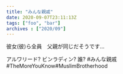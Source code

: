 ```yaml
---
title: "みんな親戚"
date: 2020-09-07T23:11:13Z
tags: ["foo", "bar"]
archives : ["2020/09"]
---
```

彼女(彼)ら全員　父親が同じだそうです...

アルワリード? ビンラディン? 誰? #みんな親戚#TheMoreYouKnow#MuslimBrotherhood




<!--more-->
